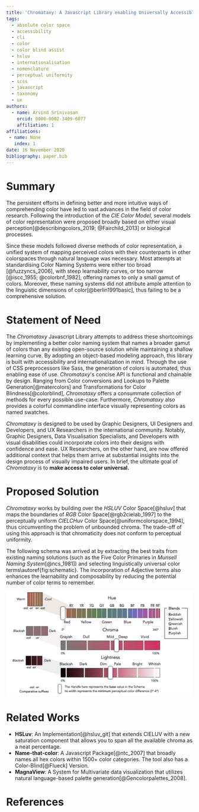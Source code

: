 ```yaml
---
title: 'Chromataxy: A Javascript Library enabling Universally Accessible Color Selection through Intutive Naming Conventions'
tags:
  - absolute color space
  - accessibility
  - cli
  - color
  - color blind assist
  - hsluv
  - internationalisation
  - nomenclature
  - perceptual uniformity
  - scss
  - javascript
  - taxonomy
  - ux
authors:
  - name: Arvind Srinivasan
    orcid: 0000-0002-3409-6077
    affiliation: 1
affiliations:
 - name: None
   index: 1
date: 16 November 2020
bibliography: paper.bib
---
```


# Summary

The persistent efforts in defining better and more intuitive ways of comprehending color have led to vast advances in the field of color research. Following the introduction of the *CIE Color Model*, several models of color representation were proposed broadly based on either visual perception[@describingcolors_2019; @Fairchild_2013] or biological processes. 

Since these models followed diverse methods of color representation, a unified system of mapping perceived colors with their counterparts in other colorspaces through natural language was necessary. Most attempts at standardising Color Naming Systems were either too broad [@fuzzyncs_2006], with steep learnability curves, or too narrow [@iscc_1955; @colorbnf_1982], offering names to only a small gamut of colors. Moreover, these naming systems did not attribute ample attention to the linguistic dimensions of color[@berlin1991basic], thus failing to be a comprehensive solution. 

# Statement of Need

The *Chromataxy* Javascript Library attempts to address these shortcomings by implementing a better color naming system that names a broader gamut of colors than any existing open-source solution while maintaining a shallow learning curve. By adopting an object-based modeling approach, this library is built with accessibility and internationalization in mind. Through the use of CSS preprocessors like Sass, the generation of colors is automated, thus enabling ease of use. *Chromataxy*'s concise API is functional and chainable by design. Ranging from Color conversions and Lookups to Palette Generation[@matercolors] and Transformations for Color Blindness[@colorblind], *Chromataxy* offers a consummate collection of methods for every possible use-case. Furthermore, *Chromataxy* also provides a colorful commandline interface visually representing colors as named swatches.  

*Chromataxy* is designed to be used by Graphic Designers, UI Designers and Developers, and UX Researchers in the international community. Notably, Graphic Designers, Data Visualisation Specialists, and Developers with visual disabilities could incorporate colors into their designs with confidence and ease. UX Researchers, on the other hand, are now offered additional context that helps them arrive at substantial insights into the design process of visually impaired users. In brief, the ultimate goal of *Chromataxy* is to **make access to color universal.**

# Proposed Solution

*Chromataxy* works by building over the *HSLUV* Color Space[@hsluv] that maps the boundaries of *RGB* Color Space[@rgb2cielab_1997] to the perceptually uniform *CIELCHuv* Color Space[@uniformcolorspace_1994], thus circumventing the problem of unbounded chroma. The trade-off of using this approach is that chromaticity does not conform to perceptual uniformity. 

The following schema was arrived at by extracting the best traits from existing naming solutions (such as the Five Color Primaries in *Munsell Naming System*[@ncs_1981]) and selecting linguistically universal color terms\autoref{fig:schematic}. The incorporation of Adjective terms also enhances the learnability and composability by reducing the potential number of color terms to remember.


![Color Schema Visual Representation.\label{fig:schematic}](schematic.jpeg)

# Related Works

* **HSLuv**: An Implementation[@hsluv_git] that extends CIELUV with a new saturation component that allows you to span all the available chroma as a neat percentage.
* **Name-that-color**: A Javascript Package[@ntc_2007] that broadly names all hex colors within 1500+ color categories. The tool also has a Color-Blind[@Flueck] Version.
* **MagnaView**: A System for Multivariate data visualization that utilizes natural language-based palette generation[@Gencolorpalettes_2008].

# References



